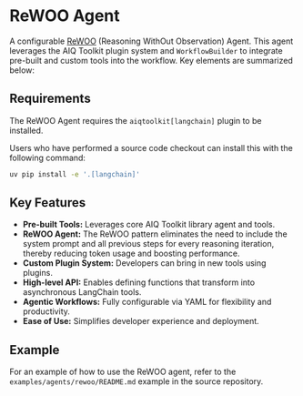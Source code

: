 <!--
SPDX-FileCopyrightText: Copyright (c) 2025, NVIDIA CORPORATION & AFFILIATES. All rights reserved.
SPDX-License-Identifier: Apache-2.0

Licensed under the Apache License, Version 2.0 (the "License");
you may not use this file except in compliance with the License.
You may obtain a copy of the License at

http://www.apache.org/licenses/LICENSE-2.0

Unless required by applicable law or agreed to in writing, software
distributed under the License is distributed on an "AS IS" BASIS,
WITHOUT WARRANTIES OR CONDITIONS OF ANY KIND, either express or implied.
See the License for the specific language governing permissions and
limitations under the License.
-->

# ReWOO Agent

A configurable [ReWOO](https://arxiv.org/abs/2305.18323) (Reasoning WithOut Observation) Agent. This agent leverages the AIQ Toolkit plugin system and `WorkflowBuilder` to integrate pre-built and custom tools into the workflow. Key elements are summarized below:

## Requirements
The ReWOO Agent requires the `aiqtoolkit[langchain]` plugin to be installed.

Users who have performed a source code checkout can install this with the following command:

```bash
uv pip install -e '.[langchain]'
```

## Key Features

- **Pre-built Tools:** Leverages core AIQ Toolkit library agent and tools.
- **ReWOO Agent:** The ReWOO pattern eliminates the need to include the system prompt and all previous steps for every reasoning iteration, thereby reducing token usage and boosting performance.
- **Custom Plugin System:** Developers can bring in new tools using plugins.
- **High-level API:** Enables defining functions that transform into asynchronous LangChain tools.
- **Agentic Workflows:** Fully configurable via YAML for flexibility and productivity.
- **Ease of Use:** Simplifies developer experience and deployment.

## Example
For an example of how to use the ReWOO agent, refer to the `examples/agents/rewoo/README.md` example in the source repository.
